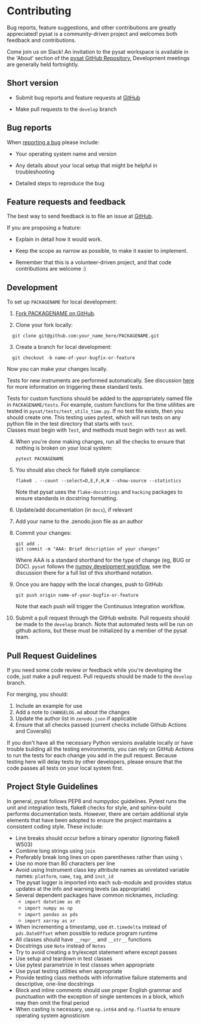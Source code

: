 Contributing
============

Bug reports, feature suggestions, and other contributions are greatly
appreciated!  pysat is a community-driven project and welcomes both feedback and
contributions.

Come join us on Slack! An invitation to the pysat workspace is available
in the 'About' section of the
[pysat GitHub Repository.](https://github.com/pysat/pysat) Development meetings
are generally held fortnightly.

Short version
-------------

* Submit bug reports and feature requests at [GitHub](https://github.com/pysat/PACKAGENAME/issues)

* Make pull requests to the ``develop`` branch

Bug reports
-----------

When [reporting a bug](https://github.com/pysat/PACKAGENAME/issues) please
include:

* Your operating system name and version

* Any details about your local setup that might be helpful in troubleshooting

* Detailed steps to reproduce the bug

Feature requests and feedback
-----------------------------

The best way to send feedback is to file an issue at
[GitHub](https://github.com/pysat/PACKAGENAME/issues).

If you are proposing a feature:

* Explain in detail how it would work.

* Keep the scope as narrow as possible, to make it easier to implement.

* Remember that this is a volunteer-driven project, and that code contributions
  are welcome :)

Development
-----------

To set up `PACKAGENAME` for local development:

1. [Fork PACKAGENAME on GitHub](https://github.com/pysat/PACKAGENAME/fork).

2. Clone your fork locally:

  ```
    git clone git@github.com:your_name_here/PACKAGENAME.git
  ```

3. Create a branch for local development:

  ```
    git checkout -b name-of-your-bugfix-or-feature
  ```

   Now you can make your changes locally.

   Tests for new instruments are performed automatically.  See discussion
   [here](https://pysat.readthedocs.io/en/main/new_instrument.html#testing-support)
   for more information on triggering these standard tests.

   Tests for custom functions should be added to the appropriately named file
   in ``PACKAGENAME/tests``. For example, custom functions for the time
   utilities are tested in ``pysat/tests/test_utils_time.py``.  If no test file
   exists, then you should create one.  This testing uses pytest, which will run
   tests on any python file in the test directory that starts with ``test``.  
   Classes must begin with ``Test``, and methods must begin with ``test`` as
  well.

4. When you're done making changes, run all the checks to ensure that nothing
   is broken on your local system:

   ```
   pytest PACKAGENAME
   ```

5. You should also check for flake8 style compliance:

   ```
   flake8 . --count --select=D,E,F,H,W --show-source --statistics
   ```

   Note that pysat uses the `flake-docstrings` and `hacking` packages to ensure
   standards in docstring formatting.


6. Update/add documentation (in ``docs``), if relevant

7. Add your name to the .zenodo.json file as an author

8. Commit your changes:
   ```
   git add .
   git commit -m "AAA: Brief description of your changes"
   ```
   Where AAA is a standard shorthand for the type of change (eg, BUG or DOC).
   `pysat` follows the [numpy development workflow](https://numpy.org/doc/stable/dev/development_workflow.html),
   see the discussion there for a full list of this shorthand notation.  

9. Once you are happy with the local changes, push to GitHub:
   ```
   git push origin name-of-your-bugfix-or-feature
   ```
   Note that each push will trigger the Continuous Integration workflow.

10. Submit a pull request through the GitHub website. Pull requests should be
    made to the ``develop`` branch.  Note that automated tests will be run on
    github actions, but these must be initialized by a member of the pysat team.


Pull Request Guidelines
-----------------------

If you need some code review or feedback while you're developing the code, just
make a pull request. Pull requests should be made to the ``develop`` branch.

For merging, you should:

1. Include an example for use
2. Add a note to ``CHANGELOG.md`` about the changes
3. Update the author list in ``zenodo.json`` if applicable
4. Ensure that all checks passed (current checks include Github Actions and Coveralls)

If you don't have all the necessary Python versions available locally or
have trouble building all the testing environments, you can rely on
GitHub Actions to run the tests for each change you add in the pull
request. Because testing here will delay tests by other developers,
please ensure that the code passes all tests on your local system first.


Project Style Guidelines
------------------------

In general, pysat follows PEP8 and numpydoc guidelines.  Pytest runs the unit
and integration tests, flake8 checks for style, and sphinx-build performs
documentation tests.  However, there are certain additional style elements that
have been adopted to ensure the project maintains a consistent coding style.
These include:

* Line breaks should occur before a binary operator (ignoring flake8 W503)
* Combine long strings using `join`
* Preferably break long lines on open parentheses rather than using `\`
* Use no more than 80 characters per line
* Avoid using Instrument class key attribute names as unrelated variable names:
  `platform`, `name`, `tag`, and `inst_id`
* The pysat logger is imported into each sub-module and provides status updates
  at the info and warning levels (as appropriate)
* Several dependent packages have common nicknames, including:
  * `import datetime as dt`
  * `import numpy as np`
  * `import pandas as pds`
  * `import xarray as xr`
* When incrementing a timestamp, use `dt.timedelta` instead of `pds.DateOffset`
  when possible to reduce program runtime
* All classes should have `__repr__` and `__str__` functions
* Docstrings use `Note` instead of `Notes`
* Try to avoid creating a try/except statement where except passes
* Use setup and teardown in test classes
* Use pytest parametrize in test classes when appropriate
* Use pysat testing utilities when appropriate
* Provide testing class methods with informative failure statements and
  descriptive, one-line docstrings
* Block and inline comments should use proper English grammar and punctuation
  with the exception of single sentences in a block, which may then omit the
  final period
* When casting is necessary, use `np.int64` and `np.float64` to ensure operating
  system agnosticism
